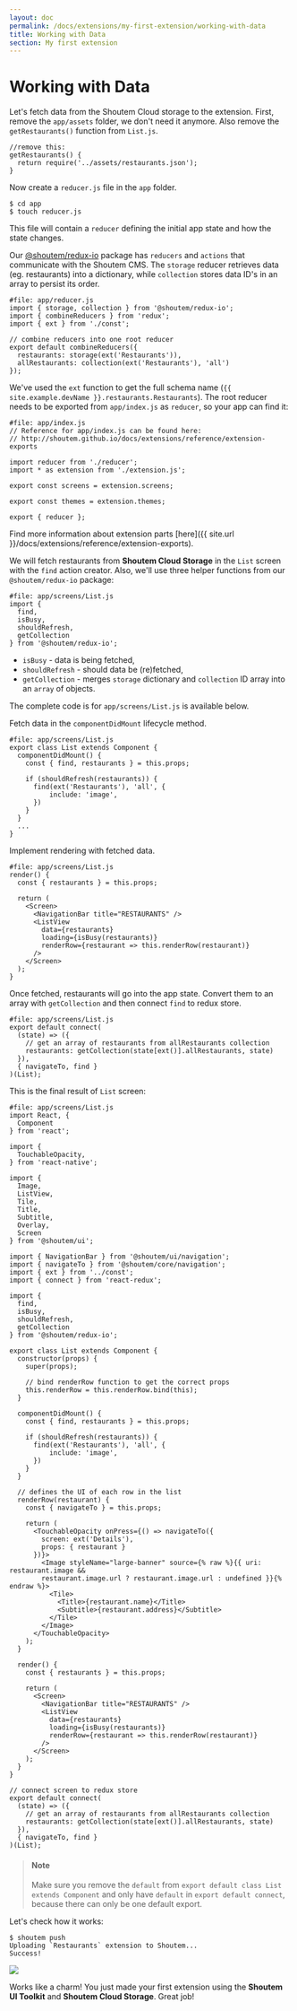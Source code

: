 ```yaml
---
layout: doc
permalink: /docs/extensions/my-first-extension/working-with-data
title: Working with Data
section: My first extension
---
```


# Working with Data

Let's fetch data from the Shoutem Cloud storage to the extension. First, remove the `app/assets` folder, we don't need it anymore. Also remove the `getRestaurants()` function from `List.js`.

```JavaScript{2-4}
//remove this:
getRestaurants() {
  return require('../assets/restaurants.json');
}
```

Now create a `reducer.js` file in the `app` folder.

```ShellSession
$ cd app
$ touch reducer.js
```

This file will contain a `reducer` defining the initial app state and how the state changes.

Our [@shoutem/redux-io](https://github.com/shoutem/redux-io) package has `reducers` and `actions` that communicate with the Shoutem CMS. The `storage` reducer retrieves data (eg. restaurants) into a dictionary, while `collection` stores data ID's in an array to persist its order.

```javascript{1-9}
#file: app/reducer.js
import { storage, collection } from '@shoutem/redux-io';
import { combineReducers } from 'redux';
import { ext } from './const';

// combine reducers into one root reducer
export default combineReducers({
  restaurants: storage(ext('Restaurants')),
  allRestaurants: collection(ext('Restaurants'), 'all')
});
```

We've used the `ext` function to get the full schema name (`{{ site.example.devName }}.restaurants.Restaurants`). The root reducer needs to be exported from `app/index.js` as `reducer`, so your app can find it:

```javascript{4,11}
#file: app/index.js
// Reference for app/index.js can be found here:
// http://shoutem.github.io/docs/extensions/reference/extension-exports

import reducer from './reducer';
import * as extension from './extension.js';

export const screens = extension.screens;

export const themes = extension.themes;

export { reducer };
```

Find more information about extension parts [here]({{ site.url }}/docs/extensions/reference/extension-exports).

We will fetch restaurants from **Shoutem Cloud Storage** in the `List` screen with the `find` action creator. Also, we'll use three helper functions from our `@shoutem/redux-io` package:

```javascript{1-6}
#file: app/screens/List.js
import {
  find,
  isBusy,
  shouldRefresh,
  getCollection
} from '@shoutem/redux-io';
```

 - `isBusy` - data is being fetched,
 - `shouldRefresh` - should data be (re)fetched,
 - `getCollection` - merges `storage` dictionary and `collection` ID array into an `array` of objects.

The complete code is for `app/screens/List.js` is available below.

Fetch data in the `componentDidMount` lifecycle method.

```javascript{2-10}
#file: app/screens/List.js
export class List extends Component {
  componentDidMount() {
    const { find, restaurants } = this.props;

    if (shouldRefresh(restaurants)) {
      find(ext('Restaurants'), 'all', {
          include: 'image',
      })
    }
  }
  ...
}
```

Implement rendering with fetched data.

```JSX{2,8-9}
#file: app/screens/List.js
render() {
  const { restaurants } = this.props;

  return (
    <Screen>
      <NavigationBar title="RESTAURANTS" />
      <ListView
        data={restaurants}
        loading={isBusy(restaurants)}
        renderRow={restaurant => this.renderRow(restaurant)}
      />
    </Screen>
  );
}
```

Once fetched, restaurants will go into the app state. Convert them to an array with `getCollection` and then connect `find` to redux store.

```javascript{2-6}
#file: app/screens/List.js
export default connect(
  (state) => ({
    // get an array of restaurants from allRestaurants collection
    restaurants: getCollection(state[ext()].allRestaurants, state)
  }),
  { navigateTo, find }
)(List);
```

This is the final result of `List` screen:

```JSX
#file: app/screens/List.js
import React, {
  Component
} from 'react';

import {
  TouchableOpacity,
} from 'react-native';

import {
  Image,
  ListView,
  Tile,
  Title,
  Subtitle,
  Overlay,
  Screen
} from '@shoutem/ui';

import { NavigationBar } from '@shoutem/ui/navigation';
import { navigateTo } from '@shoutem/core/navigation';
import { ext } from '../const';
import { connect } from 'react-redux';

import {
  find,
  isBusy,
  shouldRefresh,
  getCollection
} from '@shoutem/redux-io';

export class List extends Component {
  constructor(props) {
    super(props);

    // bind renderRow function to get the correct props
    this.renderRow = this.renderRow.bind(this);
  }

  componentDidMount() {
    const { find, restaurants } = this.props;

    if (shouldRefresh(restaurants)) {
      find(ext('Restaurants'), 'all', {
          include: 'image',
      })
    }
  }

  // defines the UI of each row in the list
  renderRow(restaurant) {
    const { navigateTo } = this.props;

    return (
      <TouchableOpacity onPress={() => navigateTo({
        screen: ext('Details'),
        props: { restaurant }
      })}>
        <Image styleName="large-banner" source={% raw %}{{ uri: restaurant.image &&
        restaurant.image.url ? restaurant.image.url : undefined }}{% endraw %}>
          <Tile>
            <Title>{restaurant.name}</Title>
            <Subtitle>{restaurant.address}</Subtitle>
          </Tile>
        </Image>
      </TouchableOpacity>
    );
  }

  render() {
    const { restaurants } = this.props;

    return (
      <Screen>
        <NavigationBar title="RESTAURANTS" />
        <ListView
          data={restaurants}
          loading={isBusy(restaurants)}
          renderRow={restaurant => this.renderRow(restaurant)}
        />
      </Screen>
    );
  }
}

// connect screen to redux store
export default connect(
  (state) => ({
    // get an array of restaurants from allRestaurants collection
    restaurants: getCollection(state[ext()].allRestaurants, state)
  }),
  { navigateTo, find }
)(List);
```

>#### Note
>Make sure you remove the `default` from `export default class List extends Component` and only have `default` in `export default connect`, because there can only be one default export.

Let's check how it works:

```ShellSession
$ shoutem push
Uploading `Restaurants` extension to Shoutem...
Success!
```

<p class="image">
<img src='{{ site.url }}/img/my-first-extension/working-with-data.png'/>
</p>

Works like a charm! You just made your first extension using the **Shoutem UI Toolkit** and **Shoutem Cloud Storage**. Great job!
